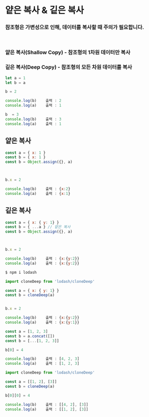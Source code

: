 # 얕은 복사 & 깉은 복사

### 참조형은 가변성으로 인해, 데이터를 복사할 때 주의가 필요합니다.

<br/>

### 얕은 복사(Shallow Copy) - 참조형의 1차원 데이터만 복사

### 깉은 복사(Deep Copy) - 참조형의 모든 차원 데이터를 복사

```javascript
let a = 1
let b = a

b = 2

console.log(b)    출력 : 2
console.log(a)    출력 : 1

b  = 3
console.log(b)    출력 : 3
console.log(a)    출력 : 1
```

## 얕은 복사

```javascript
const a = { x: 1 }
const b = { x: 1 }
const b = Object.assign({}, a)



b.x = 2

console.log(b)    출력 : {x:2}
console.log(a)    출력 : {x:1}
```

## 깉은 복사

```javascript
const a = { x: { y: 1} }
const b = { ...a } // 얕은 복사
const b = Object.assign({}, a)



b.x = 2

console.log(b)    출력 : {x:{y:2}}
console.log(a)    출력 : {x:{y:2}}
```

```bash
$ npm i lodash
```

```javascript
import cloneDeep from 'lodash/cloneDeep'

const a = { x: { y: 1} }
const b = cloneDeep(a)


b.x = 2

console.log(b)    출력 : {x:{y:2}}
console.log(a)    출력 : {x:{y:1}}
```

```javascript
const a = [1, 2, 3]
const b = a.concat([])
const b = [...[1, 2, 3]]

b[0] = 4

console.log(b)    출력 : [4, 2, 3]
console.log(a)    출력 : [1, 2, 3]
```

```javascript
import cloneDeep from 'lodash/cloneDeep'

const a = [[1, 2], [3]]
const b = cloneDeep(a)

b[0][0] = 4

console.log(b)    출력 : [[4, 2], [3]]
console.log(a)    출력 : [[1, 2], [3]]
```
